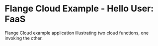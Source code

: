 # Flange Cloud Example - Hello User: FaaS

Flange Cloud example application illustrating two cloud functions, one invoking the other.
